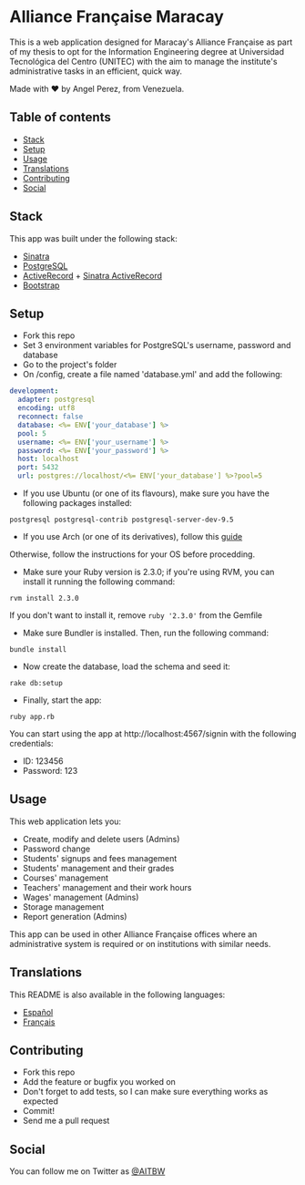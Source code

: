 # Alliance Française Maracay

This is a web application designed for Maracay's Alliance Française as part of my thesis to opt for the Information Engineering degree at Universidad Tecnológica del Centro (UNITEC) with the aim to manage the institute's administrative tasks in an efficient, quick way.

Made with ♥ by Angel Perez, from Venezuela.

## Table of contents
* [Stack](#stack)
* [Setup](#setup)
* [Usage](#usage)
* [Translations](#translations)
* [Contributing](#contributing)
* [Social](#social)

## Stack
This app was built under the following stack:
* [Sinatra](http://www.sinatrarb.com/)
* [PostgreSQL](https://www.postgresql.org/)
* [ActiveRecord](http://guides.rubyonrails.org/active_record_basics.html) + [Sinatra ActiveRecord](https://github.com/janko-m/sinatra-activerecord)
* [Bootstrap](http://getbootstrap.com/)

## Setup
* Fork this repo
* Set 3 environment variables for PostgreSQL's username, password and database
* Go to the project's folder
* On /config, create a file named 'database.yml' and add the following:

``` yaml
development:
  adapter: postgresql
  encoding: utf8
  reconnect: false
  database: <%= ENV['your_database'] %>
  pool: 5
  username: <%= ENV['your_username'] %>
  password: <%= ENV['your_password'] %>
  host: localhost
  port: 5432
  url: postgres://localhost/<%= ENV['your_database'] %>?pool=5
```

* If you use Ubuntu (or one of its flavours), make sure you have the following packages installed:

``` shell
postgresql postgresql-contrib postgresql-server-dev-9.5
```

* If you use Arch (or one of its derivatives), follow this [guide](https://wiki.archlinux.org/index.php/PostgreSQL)

Otherwise, follow the instructions for your OS before procedding.

* Make sure your Ruby version is 2.3.0; if you're using RVM, you can install it running the following command:

``` shell
rvm install 2.3.0
```

If you don't want to install it, remove `ruby '2.3.0'` from the Gemfile

* Make sure Bundler is installed. Then, run the following command:

``` shell
bundle install
```

* Now create the database, load the schema and seed it:

``` shell
rake db:setup
```

* Finally, start the app:

``` shell
ruby app.rb
```

You can start using the app at http://localhost:4567/signin with the following credentials:
* ID: 123456
* Password: 123

## Usage
This web application lets you:
* Create, modify and delete users (Admins)
* Password change
* Students' signups and fees management
* Students' management and their grades
* Courses' management
* Teachers' management and their work hours
* Wages' management (Admins)
* Storage management
* Report generation (Admins)

This app can be used in other Alliance Française offices where an administrative system is required or on institutions with similar needs.

## Translations
This README is also available in the following languages:
* [Español](./README.es.md)
* [Français](./README.fr.md)

## Contributing
* Fork this repo
* Add the feature or bugfix you worked on
* Don't forget to add tests, so I can make sure everything works as expected
* Commit!
* Send me a pull request

## Social
You can follow me on Twitter as [@AITBW](https://twitter.com/AITBW)
